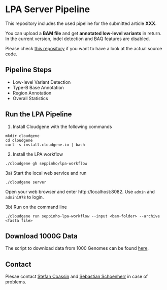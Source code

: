 # LPA Server Pipeline 

This repository includes the used pipeline for the submitted article **XXX**. 

You can upload a **BAM file** and get **annotated low-level variants** in return. In the current version, indel detection and BAQ features are disabled.

Please check [this repository](https://github.com/seppinho/mutation-server) if you want to have a look at the actual source code. 

## Pipeline Steps

* Low-level Variant Detection
* Type-B Base Annotation
* Region Annotation
* Overall Statistics

## Run the LPA Pipeline

1) Install Cloudgene with the following commands

```
mkdir cloudgene
cd cloudgene
curl -s install.cloudgene.io | bash
```

2) Install the LPA workflow

```
./cloudgene gh seppinho/lpa-workflow
```

3a) Start the local web service and run
```
./cloudgene server
```
Open your web browser and enter http://localhost:8082. Use `admin` and `admin1978` to login.

3b) Run on the command line
```
./cloudgene run seppinho-lpa-workflow --input <bam-folder> --archive <fasta file>
```
## Download 1000G Data
The script to download data from 1000 Genomes can be found [here](https://github.com/genepi/lpa-pipeline/tree/master/scripts).

## Contact
Plesae contact [Stefan Coassin](mailto:stefan.coassin@i-med.ac.at) and [Sebastian Schoenherr](mailto:sebastian.schoenherr@i-med.ac.at) in case of problems. 
